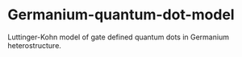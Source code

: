 # Germanium-quantum-dot-model
Luttinger-Kohn model of gate defined quantum dots in Germanium heterostructure.
